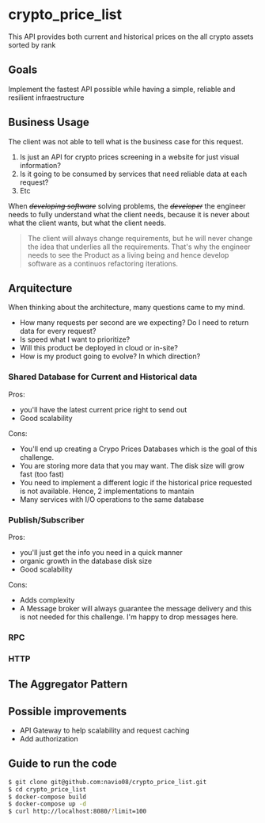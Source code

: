 # crypto_price_list
This API provides both current and historical prices on the all crypto assets sorted by rank

## Goals
Implement the fastest API possible while having a simple, reliable and resilient infraestructure

## Business Usage
The client was not able to tell what is the business case for this request.

1. Is just an API for crypto prices screening in a website for just visual information?
2. Is it going to be consumed by services that need reliable data at each request?
3. Etc

When *~~developing software~~* solving problems, the *~~developer~~* the engineer needs to fully understand what the client needs, because it is never about what the client wants, but what the client needs.

>The client will always change requirements, but he will never change the idea that underlies all the requirements. That's why the engineer needs to see the Product as a living being and hence develop software as a continuos refactoring iterations.

## Arquitecture
When thinking about the architecture, many questions came to my mind.
- How many requests per second are we expecting? Do I need to return data for every request?
- Is speed what I want to prioritize?
- Will this product be deployed in cloud or in-site?
- How is my product going to evolve? In which direction?


### Shared Database for Current and Historical data
Pros:
- you'll have the latest current price right to send out
- Good scalability

Cons:
- You'll end up creating a Crypo Prices Databases which is the goal of this challenge.
- You are storing more data that you may want. The disk size will grow fast (too fast)
- You need to implement a different logic if the historical price requested is not available. Hence, 2 implementations to mantain
- Many services with I/O operations to the same database

### Publish/Subscriber
Pros:
- you'll just get the info you need in a quick manner
- organic growth in the database disk size
- Good scalability

Cons:
- Adds complexity
- A Message broker will always guarantee the message delivery and this is not needed for this challenge. I'm happy to drop messages here.


### RPC


### HTTP

## The Aggregator Pattern


## Possible improvements
- API Gateway to help scalability and request caching
- Add authorization

## Guide to run the code
```bash
$ git clone git@github.com:navio08/crypto_price_list.git
$ cd crypto_price_list
$ docker-compose build
$ docker-compose up -d
$ curl http://localhost:8080/?limit=100
```